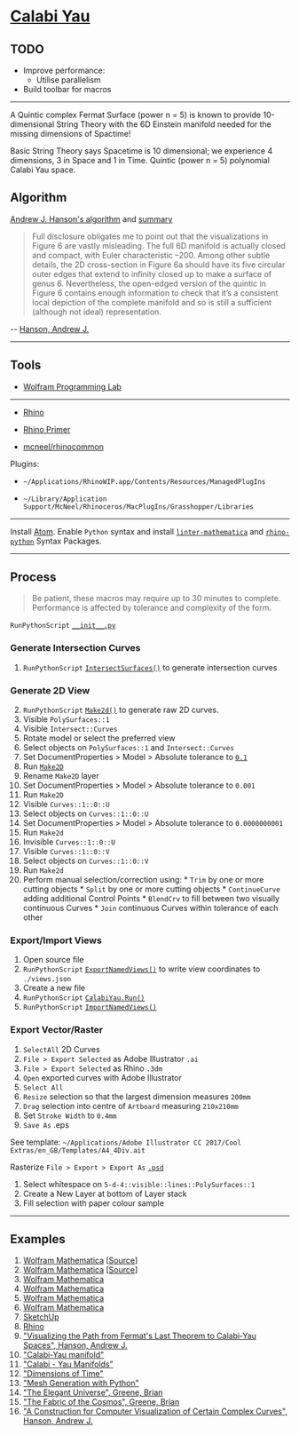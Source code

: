 # [Calabi Yau](https://bitbucket.org/kunst_dev/snippets)

## TODO

* Improve performance:  
  * Utilise parallelism
* Build toolbar for macros

---

A Quintic complex Fermat Surface (power n = 5) is known to provide 10-dimensional String Theory with the 6D Einstein manifold needed for the missing dimensions of Spactime!

Basic String Theory says Spacetime is 10 dimensional; we experience 4 dimensions, 3 in Space and 1 in Time. Quintic (power n = 5) polynomial Calabi Yau space.

## Algorithm

[Andrew J. Hanson's algorithm](https://www.cs.indiana.edu/~hansona/papers/CP2-94.pdf) and [summary](http://aleph.se/andart2/)

> Full disclosure obligates me to point out that the visualizations
in Figure 6 are vastly misleading. The full 6D manifold is
actually closed and compact, with Euler characteristic –200.
Among other subtle details, the 2D cross-section in Figure
6a should have its five circular outer edges that extend to
infinity closed up to make a surface of genus 6. Nevertheless,
the open-edged version of the quintic in Figure 6 contains
enough information to check that it’s a consistent local
depiction of the complete manifold and so is still a sufficient
(although not ideal) representation.

-- [Hanson, Andrew J.](https://pdfs.semanticscholar.org/a51f/16741a6452effe2c3773577484fc88948f40.pdf)

---

## Tools

* [Wolfram Programming Lab](https://lab.open.wolframcloud.com/app/view/newNotebook?ext=nb)

---

* [Rhino](http://www.rhino3d.com/download/rhino-for-mac/5/wip)

* [Rhino Primer](http://developer.rhino3d.com/guides/rhinopython/primer-101/)

* [mcneel/rhinocommon](https://github.com/mcneel/rhinocommon)

Plugins:

* `~/Applications/RhinoWIP.app/Contents/Resources/ManagedPlugIns`

* `~/Library/Application Support/McNeel/Rhinoceros/MacPlugIns/Grasshopper/Libraries`

---
Install [Atom](https://atom.io/). Enable `Python` syntax and install [`linter-mathematica`](https://atom.io/packages/linter-mathematica) and [`rhino-python`](https://atom.io/packages/rhino-python) Syntax Packages.

---

## Process

> Be patient, these macros may require up to 30 minutes to complete. Performance is affected by tolerance and complexity of the form.

`RunPythonScript` [`__init__.py`](/lib/__init__.py)

### Generate Intersection Curves

1. `RunPythonScript` [`IntersectSurfaces()`](/lib/macro/intersect_surfaces.py) to generate intersection curves

### Generate 2D View

2. `RunPythonScript` [`Make2d()`](/lib/macro/make2d.py) to generate raw 2D curves.
  1. Visible `PolySurfaces::1`
  2. Visible `Intersect::Curves`
  3. Rotate model or select the preferred view
  4. Select objects on `PolySurfaces::1` and `Intersect::Curves`
  5. Set DocumentProperties > Model > Absolute tolerance to [`0.1`](/1.png)
  6. Run [`Make2D`](/2.png)
  7. Rename `Make2D` layer
  8. Set DocumentProperties > Model > Absolute tolerance to `0.001`
  9. Run `Make2D`
  10. Visible `Curves::1::0::U`
  11. Select objects on `Curves::1::0::U`
  12. Set DocumentProperties > Model > Absolute tolerance to `0.0000000001`
  13. Run `Make2d`
  14. Invisible `Curves::1::0::U`
  15. Visible `Curves::1::0::V`
  16. Select objects on `Curves::1::0::V`
  17. Run `Make2d`
  18. Perform manual selection/correction using:
    * `Trim` by one or more cutting objects
    * `Split` by one or more cutting objects
    * `ContinueCurve` adding additional Control Points
    * `BlendCrv` to fill between two visually continuous Curves
    * `Join` continuous Curves within tolerance of each other

### Export/Import Views

1. Open source file
2. `RunPythonScript` [`ExportNamedViews()`](/lib/macro/export_named_views.py) to write view coordinates to `./views.json`
3. Create a new file
4. `RunPythonScript` [`CalabiYau.Run()`](/lib/__init__.py)
5. `RunPythonScript` [`ImportNamedViews()`](/lib/macro/import_named_views.py)

### Export Vector/Raster

1. `SelectAll` 2D Curves
2. `File > Export Selected` as Adobe Illustrator `.ai`
3. `File > Export Selected` as Rhino `.3dm`
4. `Open` exported curves with Adobe Illustrator
5. `Select All`
6. `Resize` selection so that the largest dimension measures `200mm`
7. `Drag` selection into centre of `Artboard` measuring `210x210mm`
8. Set `Stroke Width` to `0.4mm`
9. `Save As` .eps

See template: `~/Applications/Adobe Illustrator CC 2017/Cool Extras/en_GB/Templates/A4_4Div.ait`

Rasterize `File > Export > Export As` [`.psd`](/3.png)

1. Select whitespace on `5-d-4::visible::lines::PolySurfaces::1`
2. Create a New Layer at bottom of Layer stack
3. Fill selection with paper colour sample

---

## Examples

1. [Wolfram Mathematica](/examples/mathematica/plot_1.nb)  [[Source](http://demonstrations.wolfram.com/CalabiYauSpace/)]
2. [Wolfram Mathematica](/examples/mathematica/plot_2.nb)  [[Source](http://kaurov.com/wordpress/?p=1246)]
3. [Wolfram Mathematica](/examples/mathematica/plot_3.nb)
4. [Wolfram Mathematica](/examples/mathematica/plot_4.nb)
5. [Wolfram Mathematica](/examples/mathematica/plot_5.nb)
6. [Wolfram Mathematica](/examples/mathematica/plot_6.nb)
7. [SketchUp](https://3dwarehouse.sketchup.com/model/73d1a448bc4c446d8389babcf188871/Manifolds)
8. [Rhino](http://www.tanjiasi.com/surface-design/)
9. ["Visualizing the Path from Fermat's Last Theorem to Calabi-Yau Spaces", Hanson, Andrew J.](https://www.youtube.com/watch?v=Yz6gltKeoM8)
10. ["Calabi-Yau manifold"](http://scholarpedia.org/article/Calabi-Yau_manifold)
11. ["Calabi - Yau Manifolds"](https://mathoverflow.net/questions/42707/calabi-yau-manifolds)
12. ["Dimensions of Time"](http://dimensions-of-time.blogspot.com.au/)
13. ["Mesh Generation with Python"](http://prideout.net/blog/?p=44)
14. ["The Elegant Universe", Greene, Brian]()
14. ["The Fabric of the Cosmos", Greene, Brian]()
15. ["A Construction for Computer Visualization of Certain Complex Curves", Hanson, Andrew J.](https://www.semanticscholar.org/paper/A-Construction-for-Computer-Visualization-of-Certa-Hanson/8861c0026a89af89b19e9df7267846ec056461c1?citingPapersSort=is-influential&citingPapersLimit=10&citingPapersOffset=10&citedPapersSort=is-influential&citedPapersLimit=10&citedPapersOffset=0)
